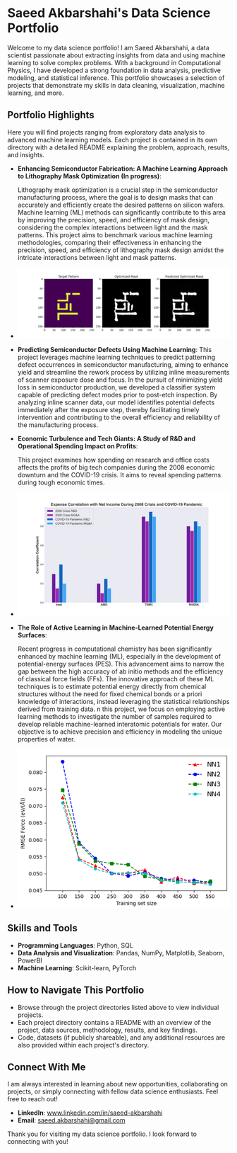 # Saeed Akbarshahi's Data Science Portfolio

Welcome to my data science portfolio! I am Saeed Akbarshahi, a data scientist passionate about extracting insights from data and using machine learning to solve complex problems. With a background in Computational Physics, I have developed a strong foundation in data analysis, predictive modeling, and statistical inference. This portfolio showcases a selection of projects that demonstrate my skills in data cleaning, visualization, machine learning, and more.

## Portfolio Highlights

Here you will find projects ranging from exploratory data analysis to advanced machine learning models. Each project is contained in its own directory with a detailed README explaining the problem, approach, results, and insights.
- **Enhancing Semiconductor Fabrication: A Machine Learning Approach to Lithography Mask Optimization (In progress)**:

    Lithography mask optimization is a crucial step in the semiconductor manufacturing process, where the goal is to design masks that can accurately and efficiently create the desired patterns on silicon wafers. Machine learning (ML) methods can significantly contribute to this area by improving the precision, speed, and efficiency of mask design, considering the complex interactions between light and the mask patterns. This project aims to benchmark various machine learning methodologies, comparing their effectiveness in enhancing the precision, speed, and efficiency of lithography mask design amidst the intricate interactions between light and mask patterns.
- ![ILT](/img/optimized_mask_comparison.png)
- **Predicting Semiconductor Defects Using Machine Learning**:
  This project leverages machine learning techniques to predict patterning defect occurrences in semiconductor manufacturing, aiming to enhance yield and streamline the rework process by utilizing inline measurements of scanner exposure dose and focus. In the pursuit of minimizing yield loss in semiconductor production, we developed a classifier system capable of predicting defect modes prior to post-etch inspection. By analyzing inline scanner data, our model identifies potential defects immediately after the exposure step, thereby facilitating timely intervention and contributing to the overall efficiency and reliability of the manufacturing process.
  
- **Economic Turbulence and Tech Giants: A Study of R&D and Operational Spending Impact on Profits**:

    This project examines how spending on research and office costs affects the profits of big tech companies during the 2008 economic downturn and the COVID-19 crisis. It aims to reveal spending patterns during tough economic times.
- ![Intel](/img/Correlation_of_R&D_and_MG&A_Expenses_with_Net_Income.png)

- **The Role of Active Learning in Machine-Learned Potential Energy Surfaces**:

    Recent progress in computational chemistry has been significantly enhanced by machine learning (ML), especially in the development of potential-energy surfaces (PES). This advancement aims to narrow the gap between the high accuracy of ab initio methods and the efficiency of classical force fields (FFs). The innovative approach of these ML techniques is to estimate potential energy directly from chemical structures without the need for fixed chemical bonds or a priori knowledge of interactions, instead leveraging the statistical relationships derived from training data. n this project, we focus on employing active learning methods to investigate the number of samples required to develop reliable machine-learned interatomic potentials for water. Our objective is to achieve precision and efficiency in modeling the unique properties of water.
  
- ![Water](/img/Picture1.png)    

## Skills and Tools

- **Programming Languages**: Python, SQL
- **Data Analysis and Visualization**: Pandas, NumPy, Matplotlib, Seaborn, PowerBI
- **Machine Learning**: Scikit-learn, PyTorch

## How to Navigate This Portfolio

- Browse through the project directories listed above to view individual projects.
- Each project directory contains a README with an overview of the project, data sources, methodology, results, and key findings.
- Code, datasets (if publicly shareable), and any additional resources are also provided within each project's directory.

## Connect With Me

I am always interested in learning about new opportunities, collaborating on projects, or simply connecting with fellow data science enthusiasts. Feel free to reach out!

- **LinkedIn**: www.linkedin.com/in/saeed-akbarshahi
- **Email**: saeed.akbarshahi@gmail.com

Thank you for visiting my data science portfolio. I look forward to connecting with you!
